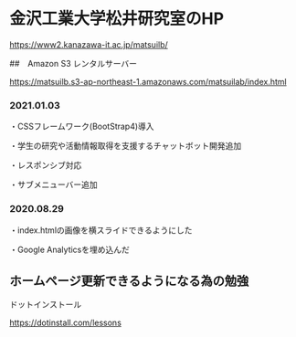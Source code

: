 # 金沢工業大学松井研究室のHP
https://www2.kanazawa-it.ac.jp/matsuilb/

##　Amazon S3 レンタルサーバー

https://matsuilb.s3-ap-northeast-1.amazonaws.com/matsuilab/index.html

### 2021.01.03
・CSSフレームワーク(BootStrap4)導入

・学生の研究や活動情報取得を支援するチャットボット開発追加

・レスポンシブ対応

・サブメニューバー追加

### 2020.08.29

・index.htmlの画像を横スライドできるようにした

・Google Analyticsを埋め込んだ

## ホームページ更新できるようになる為の勉強

ドットインストール

https://dotinstall.com/lessons

